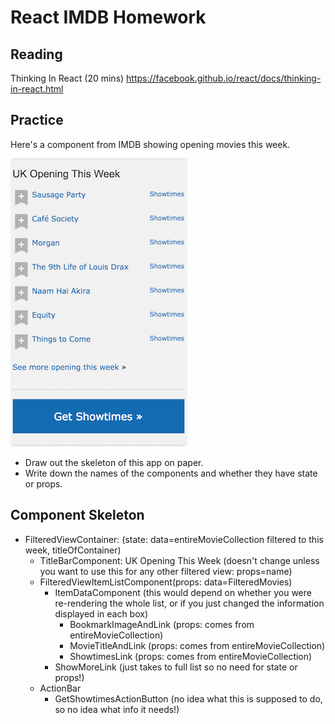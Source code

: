 # React IMDB Homework

## Reading

Thinking In React (20 mins) https://facebook.github.io/react/docs/thinking-in-react.html

## Practice

Here's a component from IMDB showing opening movies this week.

![IMDB UK Opening This Week](imdb-opening-this-week.png)


- Draw out the skeleton of this app on paper.
- Write down the names of the components and whether they have state or props.

## Component Skeleton

- FilteredViewContainer: (state: data=entireMovieCollection filtered to this week, titleOfContainer)
  - TitleBarComponent: UK Opening This Week (doesn't change unless you want to use this for any other filtered view: props=name)
  - FilteredViewItemListComponent(props: data=FilteredMovies)
    - ItemDataComponent (this would depend on whether you were re-rendering the whole list, or if you just changed the information displayed in each box)
      - BookmarkImageAndLink (props: comes from entireMovieCollection)
      - MovieTitleAndLink (props: comes from entireMovieCollection)
      - ShowtimesLink (props: comes from entireMovieCollection)
    - ShowMoreLink (just takes to full list so no need for state or props!)
  - ActionBar
    - GetShowtimesActionButton (no idea what this is supposed to do, so no idea what info it needs!)
